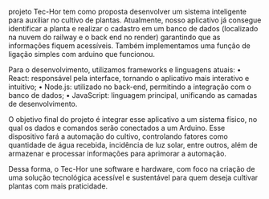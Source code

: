projeto Tec-Hor tem como proposta desenvolver um sistema inteligente para auxiliar no cultivo de plantas. Atualmente, nosso aplicativo já consegue identificar a planta e realizar o cadastro em um banco de dados (localizado na nuvem do railway e o back end no render) garantindo que as informações fiquem acessíveis. Também implementamos uma função de ligação simples com arduino que funcionou.

Para o desenvolvimento, utilizamos frameworks e linguagens atuais:
	•	React: responsável pela interface, tornando o aplicativo mais interativo e intuitivo;
	•	Node.js: utilizado no back-end, permitindo a integração com o banco de dados;
	•	JavaScript: linguagem principal, unificando as camadas de desenvolvimento.

O objetivo final do projeto é integrar esse aplicativo a um sistema físico, no qual os dados e comandos serão conectados a um Arduino. Esse dispositivo fará a automação do cultivo, controlando fatores como quantidade de água recebida, incidência de luz solar, entre outros, além de armazenar e processar informações para aprimorar a automação.

Dessa forma, o Tec-Hor une software e hardware, com foco na criação de uma solução tecnológica acessível e sustentável para quem deseja cultivar plantas com mais praticidade.

